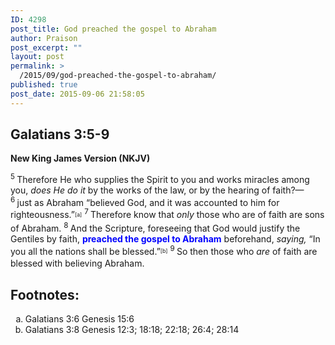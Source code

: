 ```yaml
---
ID: 4298
post_title: God preached the gospel to Abraham
author: Praison
post_excerpt: ""
layout: post
permalink: >
  /2015/09/god-preached-the-gospel-to-abraham/
published: true
post_date: 2015-09-06 21:58:05
---
```

<h2><strong>Galatians 3:5-9</strong></h2>
<strong>New King James Version (NKJV)</strong>

<span id="en-NKJV-29108" class="text Gal-3-5"><sup class="versenum">5 </sup>Therefore He who supplies the Spirit to you and works miracles among you, <i>does He do it</i> by the works of the law, or by the hearing of faith?— </span><span id="en-NKJV-29109" class="text Gal-3-6"><sup class="versenum">6 </sup>just as Abraham <span class="oblique">“believed God, and it was accounted to him for righteousness.”</span><sup class="footnote" style="box-sizing: border-box; font-size: 0.625em; line-height: 22px; position: relative; vertical-align: top; top: 0px;" data-fn="#fen-NKJV-29109a" data-link="[&lt;a href=&quot;#fen-NKJV-29109a&quot; title=&quot;See footnote a&quot;&gt;a&lt;/a&gt;]">[a]</sup> </span><span id="en-NKJV-29110" class="text Gal-3-7"><sup class="versenum">7 </sup>Therefore know that <i>only</i> those who are of faith are sons of Abraham. </span><span id="en-NKJV-29111" class="text Gal-3-8"><sup class="versenum">8 </sup>And the Scripture, foreseeing that God would justify the Gentiles by faith, <strong><span style="color: #0000ff;">preached the gospel to Abraham</span></strong> beforehand, <i>saying,</i> <span class="oblique">“In you all the nations shall be blessed.”</span><sup class="footnote" style="box-sizing: border-box; font-size: 0.625em; line-height: 22px; position: relative; vertical-align: top; top: 0px;" data-fn="#fen-NKJV-29111b" data-link="[&lt;a href=&quot;#fen-NKJV-29111b&quot; title=&quot;See footnote b&quot;&gt;b&lt;/a&gt;]">[b]</sup> </span><span id="en-NKJV-29112" class="text Gal-3-9"><sup class="versenum">9 </sup>So then those who <i>are</i> of faith are blessed with believing Abraham.</span>
<div class="footnotes">
<h2><strong>Footnotes:</strong></h2>
<ol type="a">
	<li id="fen-NKJV-29109a">Galatians 3:6 <span class="footnote-text">Genesis 15:6</span></li>
	<li id="fen-NKJV-29111b">Galatians 3:8 <span class="footnote-text">Genesis 12:3; 18:18; 22:18; 26:4; 28:14</span></li>
</ol>
</div>